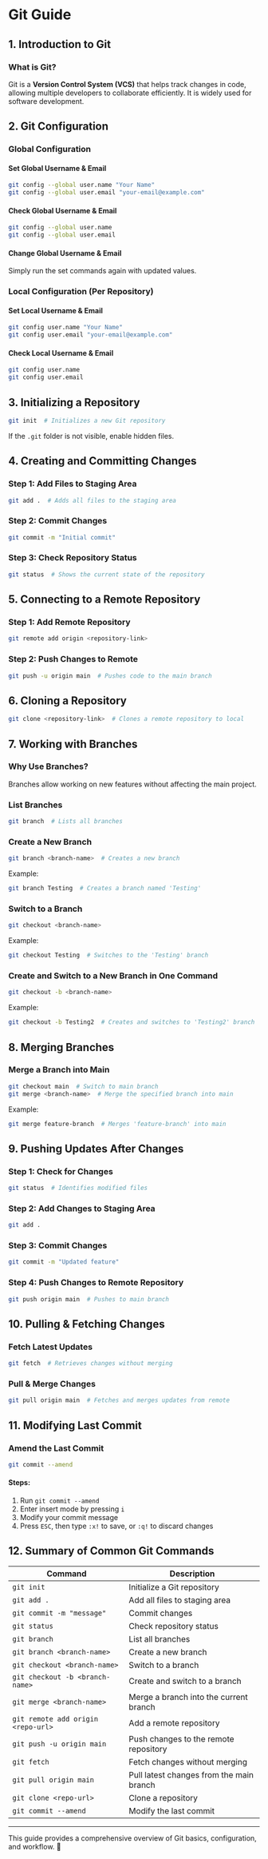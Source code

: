 # Git Guide

## 1. Introduction to Git

### What is Git?
Git is a **Version Control System (VCS)** that helps track changes in code, allowing multiple developers to collaborate efficiently. It is widely used for software development.

## 2. Git Configuration

### Global Configuration
#### Set Global Username & Email
```sh
git config --global user.name "Your Name"
git config --global user.email "your-email@example.com"
```
#### Check Global Username & Email
```sh
git config --global user.name
git config --global user.email
```
#### Change Global Username & Email
Simply run the set commands again with updated values.

### Local Configuration (Per Repository)
#### Set Local Username & Email
```sh
git config user.name "Your Name"
git config user.email "your-email@example.com"
```
#### Check Local Username & Email
```sh
git config user.name
git config user.email
```

## 3. Initializing a Repository

```sh
git init  # Initializes a new Git repository
```
If the `.git` folder is not visible, enable hidden files.

## 4. Creating and Committing Changes

### Step 1: Add Files to Staging Area
```sh
git add .  # Adds all files to the staging area
```

### Step 2: Commit Changes
```sh
git commit -m "Initial commit"
```

### Step 3: Check Repository Status
```sh
git status  # Shows the current state of the repository
```

## 5. Connecting to a Remote Repository

### Step 1: Add Remote Repository
```sh
git remote add origin <repository-link>
```

### Step 2: Push Changes to Remote
```sh
git push -u origin main  # Pushes code to the main branch
```

## 6. Cloning a Repository

```sh
git clone <repository-link>  # Clones a remote repository to local
```

## 7. Working with Branches

### Why Use Branches?
Branches allow working on new features without affecting the main project.

### List Branches
```sh
git branch  # Lists all branches
```

### Create a New Branch
```sh
git branch <branch-name>  # Creates a new branch
```
Example:
```sh
git branch Testing  # Creates a branch named 'Testing'
```

### Switch to a Branch
```sh
git checkout <branch-name>
```
Example:
```sh
git checkout Testing  # Switches to the 'Testing' branch
```

### Create and Switch to a New Branch in One Command
```sh
git checkout -b <branch-name>
```
Example:
```sh
git checkout -b Testing2  # Creates and switches to 'Testing2' branch
```

## 8. Merging Branches

### Merge a Branch into Main
```sh
git checkout main  # Switch to main branch
git merge <branch-name>  # Merge the specified branch into main
```
Example:
```sh
git merge feature-branch  # Merges 'feature-branch' into main
```

## 9. Pushing Updates After Changes

### Step 1: Check for Changes
```sh
git status  # Identifies modified files
```

### Step 2: Add Changes to Staging Area
```sh
git add .
```

### Step 3: Commit Changes
```sh
git commit -m "Updated feature"
```

### Step 4: Push Changes to Remote Repository
```sh
git push origin main  # Pushes to main branch
```

## 10. Pulling & Fetching Changes

### Fetch Latest Updates
```sh
git fetch  # Retrieves changes without merging
```

### Pull & Merge Changes
```sh
git pull origin main  # Fetches and merges updates from remote
```

## 11. Modifying Last Commit

### Amend the Last Commit
```sh
git commit --amend
```
#### Steps:
1. Run `git commit --amend`
2. Enter insert mode by pressing `i`
3. Modify your commit message
4. Press `ESC`, then type `:x!` to save, or `:q!` to discard changes

## 12. Summary of Common Git Commands

| Command | Description |
|---------|-------------|
| `git init` | Initialize a Git repository |
| `git add .` | Add all files to staging area |
| `git commit -m "message"` | Commit changes |
| `git status` | Check repository status |
| `git branch` | List all branches |
| `git branch <branch-name>` | Create a new branch |
| `git checkout <branch-name>` | Switch to a branch |
| `git checkout -b <branch-name>` | Create and switch to a branch |
| `git merge <branch-name>` | Merge a branch into the current branch |
| `git remote add origin <repo-url>` | Add a remote repository |
| `git push -u origin main` | Push changes to the remote repository |
| `git fetch` | Fetch changes without merging |
| `git pull origin main` | Pull latest changes from the main branch |
| `git clone <repo-url>` | Clone a repository |
| `git commit --amend` | Modify the last commit |

---
This guide provides a comprehensive overview of Git basics, configuration, and workflow. 🚀

